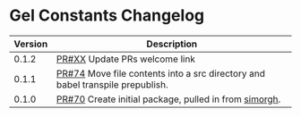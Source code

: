 # Gel Constants Changelog

| Version | Description |
|---------|-------------|
| 0.1.2   | [PR#XX](https://github.com/BBC-News/psammead/pull/XX) Update PRs welcome link |
| 0.1.1   | [PR#74](https://github.com/BBC-News/psammead/pull/74) Move file contents into a src directory and babel transpile prepublish. |
| 0.1.0   | [PR#70](https://github.com/BBC-News/psammead/pull/70) Create initial package, pulled in from [simorgh](https://github.com/BBC-News/simorgh). |
